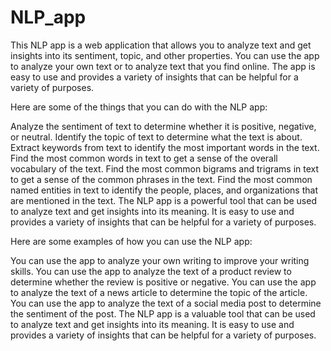 # NLP_app
This NLP app is a web application that allows you to analyze text and get insights into its sentiment, topic, and other properties. You can use the app to analyze your own text or to analyze text that you find online. The app is easy to use and provides a variety of insights that can be helpful for a variety of purposes.

Here are some of the things that you can do with the NLP app:

 Analyze the sentiment of text to determine whether it is positive, negative, or neutral.
 Identify the topic of text to determine what the text is about.
 Extract keywords from text to identify the most important words in the text.
 Find the most common words in text to get a sense of the overall vocabulary of the text.
 Find the most common bigrams and trigrams in text to get a sense of the common phrases in the text.
 Find the most common named entities in text to identify the people, places, and organizations that are mentioned in the text.
 The NLP app is a powerful tool that can be used to analyze text and get insights into its meaning. It is easy to use and provides a variety of insights that can be helpful for a variety of purposes.

Here are some examples of how you can use the NLP app:

 You can use the app to analyze your own writing to improve your writing skills.
 You can use the app to analyze the text of a product review to determine whether the review is positive or negative.
 You can use the app to analyze the text of a news article to determine the topic of the article.
 You can use the app to analyze the text of a social media post to determine the sentiment of the post.
 The NLP app is a valuable tool that can be used to analyze text and get insights into its meaning. It is easy to use and provides a variety of insights that can be helpful for a variety of purposes.
